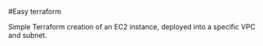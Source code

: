 
#Easy terraform

Simple Terraform creation of an EC2 instance, deployed into a specific VPC and subnet.